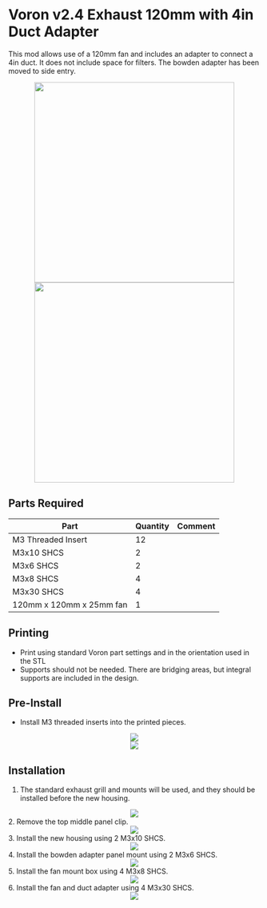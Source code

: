 # Voron v2.4 Exhaust 120mm with 4in Duct Adapter

This mod allows use of a 120mm fan and includes an adapter to connect a 4in duct.  It does not include space for filters.  The bowden adapter has been moved to side entry.

<div align="center">
    <img src="images/exhaust_120mm_assembly.png" height=400>
    <img src="images/exhaust_120mm_installed.jpg" height=400>
</div>

## Parts Required
| Part | Quantity | Comment|
|------|------|--------|
| M3 Threaded Insert | 12 | |
| M3x10 SHCS | 2 | |
| M3x6 SHCS | 2 | |
| M3x8 SHCS | 4 | |
| M3x30 SHCS | 4 | |
| 120mm x 120mm x 25mm fan | 1 | |

## Printing

- Print using standard Voron part settings and in the orientation used in the STL
- Supports should not be needed.  There are bridging areas, but integral supports are included in the design.

## Pre-Install

- Install M3 threaded inserts into the printed pieces.
<div align="center">
    <img src="images/housing_inserts.png">
</div>
<div align="center">
    <img src="images/fan_mount_inserts.png">
</div>

## Installation
1. The standard exhaust grill and mounts will be used, and they should be installed before the new housing.
<div align="center">
    <img src="images/step1.png">
</div>
2. Remove the top middle panel clip.
<div align="center">
    <img src="images/step2.png">
</div>
3. Install the new housing using 2 M3x10 SHCS.
<div align="center">
    <img src="images/step3.png">
</div>
4. Install the bowden adapter panel mount using 2 M3x6 SHCS.
<div align="center">
    <img src="images/step4.png">
</div>
5. Install the fan mount box using 4 M3x8 SHCS.
<div align="center">
    <img src="images/step5.png">
</div>
6. Install the fan and duct adapter using 4 M3x30 SHCS.
<div align="center">
    <img src="images/step6.png">
</div>

